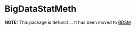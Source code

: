 # BigDataStatMeth

**NOTE:** This package is defunct ... It has been moved to [BDSM](https://github.com/isglobal-brge/BDSM)
